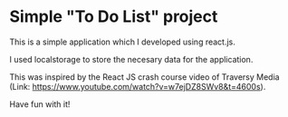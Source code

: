 # Simple "To Do List" project

This is a simple application which I developed using react.js.

I used localstorage to store the necesary data for the application.

This was inspired by the React JS crash course video of Traversy Media (Link: https://www.youtube.com/watch?v=w7ejDZ8SWv8&t=4600s).

Have fun with it!
